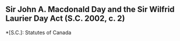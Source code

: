 ## Sir John A. Macdonald Day and the Sir Wilfrid Laurier Day Act (S.C. 2002, c. 2)
  *[S.C.]: Statutes of Canada
